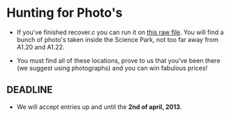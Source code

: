 # Hunting for Photo's

* If you've finished recover.c you can run it on [this raw file](uva.raw). You
  will find a bunch of photo's taken inside the Science Park, not too far away
  from A1.20 and A1.22.

* You must find all of these locations, prove to us that you've been there (we
  suggest using photographs) and you can win fabulous prices!

## DEADLINE

* We will accept entries up and until the **2nd of april, 2013**.

